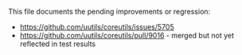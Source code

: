 This file documents the pending improvements or regression:

* https://github.com/uutils/coreutils/issues/5705
* https://github.com/uutils/coreutils/pull/9016 - merged but not yet reflected in test results  
